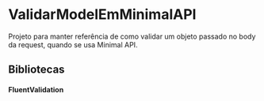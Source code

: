 # ValidarModelEmMinimalAPI

Projeto para manter referência de como validar um objeto passado no body da request, quando se usa Minimal API.

## Bibliotecas

#### FluentValidation

